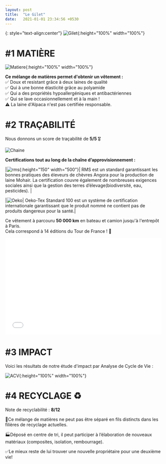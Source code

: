 ```yaml
---
layout: post
title:  "Le Gilet"
date:   2021-01-01 23:34:56 +0530
---
```


{: style="text-align:center"}
![Gilet]({{site.baseurl}}/assets/images/gilet.jpg){:height="100%" width="100%"}

# #1 MATIÈRE 

![Matiere]({{site.baseurl}}/assets/images/matiere.jpg){:height="100%" width="100%"}


**Ce mélange de matières permet d'obtenir un vêtement :**  
✅ Doux et resistant grâce à deux laines de qualité  
✅ Qui à une bonne élasticité grâce au polyamide  
✅ Qui a des propriétés hypoallergéniques et antibactériennes  
✅ Qui se lave occasionnellement et à la main !  
⚠️ La laine d'Alpaca n'est pas certifiée responsable.  


# #2 TRAÇABILITÉ

Nous donnons un score de traçabilité de **5/5** 🎖

![Chaine]({{site.baseurl}}/assets/images/chaine.png)

**Certifications tout au long de la chaîne d’approvisionnement :**  

|![rms]({{site.baseurl}}/assets/images/rms.png){:height="150" width="500"}| RMS est un standard garantissant les bonnes pratiques des éleveurs de chèvres Angora pour la production de laine Mohair. La certification couvre également de nombreuses exigences sociales ainsi que la gestion des terres d’élevage(biodiversité, eau, pesticides). |  


|![Oeko]({{site.baseurl}}/assets/images/oekotex.png)| Oeko-Tex Standard 100 est un système de certification internationale garantissant que le produit nommé ne contient pas de produits dangereux pour la santé.|

Ce vêtement à parcouru **50 000 km** en bateau et camion jusqu'à l'entrepôt à Paris.  
Cela correspond à 14 éditions du Tour de France ! 🚴

<iframe width="100%" height="310" frameborder="0" scrolling="no" src="/ImpactProduit/assets/plotly/Globe.html"></iframe>

# #3 IMPACT 

Voici les résultats de notre étude d'impact par Analyse de Cycle de Vie : 

![ACV]({{site.baseurl}}/assets/images/ACV.png){:height="100%" width="100%"}

# #4 RECYCLAGE ♻️

Note de recyclabilité : **8/12**

🧵Ce mélange de matières ne peut pas être séparé en fils distincts dans les filières de recyclage actuelles.

🏭Déposé en centre de tri, il peut participer à l’élaboration de nouveaux matériaux (composites, isolation, rembourrage).

✅Le mieux reste de lui trouver une nouvelle propriétaire pour une deuxième vie!
